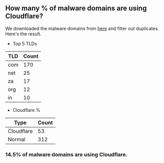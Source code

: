 ## How many % of malware domains are using Cloudflare?


We downloaded the malware domains from [here](https://urlhaus.abuse.ch) and filter out duplicates.
Here's the result.


[//]: # (start replacement)


- Top 5 TLDs

| TLD | Count |
| --- | --- |
| com | 170 |
| net | 25 |
| za | 17 |
| org | 12 |
| in | 10 |


- Cloudflare %

| Type | Count |
| --- | --- |
| Cloudflare | 53 |
| Normal | 312 |


### 14.5% of malware domains are using Cloudflare.